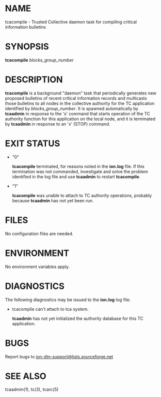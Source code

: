 # NAME

tcacompile - Trusted Collective daemon task for compiling critical information bulletins

# SYNOPSIS

**tcacompile** _blocks\_group\_number_

# DESCRIPTION

**tcacompile** is a background "daemon" task that periodically generates new
proposed bulletins of recent critical information records and multicasts those
bulletins to all nodes in the collective authority for the TC application
identified by _blocks\_group\_number_.  It is spawned automatically by
**tcaadmin** in response to the 's' command that starts operation of the
TC authority function for this application on the local node, and it is
terminated by **tcaadmin** in response to an 'x' (STOP) command.

# EXIT STATUS

- "0"

    **tcacompile** terminated, for reasons noted in the **ion.log** file.  If this
    termination was not commanded, investigate and solve the problem identified
    in the log file and use **tcaadmin** to restart **tcacompile**.

- "1"

    **tcacompile** was unable to attach to TC authority operations, probably because
    **tcaadmin** has not yet been run.

# FILES

No configuration files are needed.

# ENVIRONMENT

No environment variables apply.

# DIAGNOSTICS

The following diagnostics may be issued to the **ion.log** log file:

- tcacompile can't attach to tca system.

    **tcaadmin** has not yet initialized the authority database for this TC
    application.

# BUGS

Report bugs to <ion-dtn-support@lists.sourceforge.net>

# SEE ALSO

tcaadmin(1), tc(3), tcarc(5)
